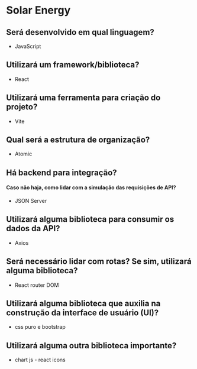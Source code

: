 # Solar Energy

## Será desenvolvido em qual linguagem? 
* JavaScript

## Utilizará um framework/biblioteca? 
* React

## Utilizará uma ferramenta para criação do projeto? 
* Vite
## Qual será a estrutura de organização? 
* Atomic

## Há backend para integração? 
#### Caso não haja, como lidar com a simulação das requisições de API? 
* JSON Server

## Utilizará alguma biblioteca para consumir os dados da API? 
* Axios
## Será necessário lidar com rotas? Se sim, utilizará alguma biblioteca? 
* React router DOM
## Utilizará alguma biblioteca que auxilia na construção da interface de usuário (UI)? 
* css puro e bootstrap
## Utilizará alguma outra biblioteca importante?
* chart js -  react icons
